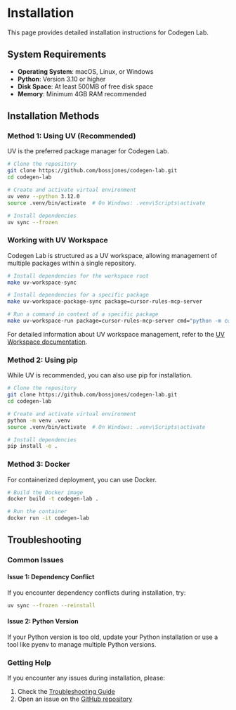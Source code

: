 # Installation

This page provides detailed installation instructions for Codegen Lab.

## System Requirements

- **Operating System**: macOS, Linux, or Windows
- **Python**: Version 3.10 or higher
- **Disk Space**: At least 500MB of free disk space
- **Memory**: Minimum 4GB RAM recommended

## Installation Methods

### Method 1: Using UV (Recommended)

UV is the preferred package manager for Codegen Lab.

```bash
# Clone the repository
git clone https://github.com/bossjones/codegen-lab.git
cd codegen-lab

# Create and activate virtual environment
uv venv --python 3.12.0
source .venv/bin/activate  # On Windows: .venv\Scripts\activate

# Install dependencies
uv sync --frozen
```

### Working with UV Workspace

Codegen Lab is structured as a UV workspace, allowing management of multiple packages within a single repository.

```bash
# Install dependencies for the workspace root
make uv-workspace-sync

# Install dependencies for a specific package
make uv-workspace-package-sync package=cursor-rules-mcp-server

# Run a command in context of a specific package
make uv-workspace-run package=cursor-rules-mcp-server cmd="python -m cursor_rules_mcp_server"
```

For detailed information about UV workspace management, refer to the [UV Workspace documentation](../tools/uv-workspace.md).

### Method 2: Using pip

While UV is recommended, you can also use pip for installation.

```bash
# Clone the repository
git clone https://github.com/bossjones/codegen-lab.git
cd codegen-lab

# Create and activate virtual environment
python -m venv .venv
source .venv/bin/activate  # On Windows: .venv\Scripts\activate

# Install dependencies
pip install -e .
```

### Method 3: Docker

For containerized deployment, you can use Docker.

```bash
# Build the Docker image
docker build -t codegen-lab .

# Run the container
docker run -it codegen-lab
```

## Troubleshooting

### Common Issues

#### Issue 1: Dependency Conflict

If you encounter dependency conflicts during installation, try:

```bash
uv sync --frozen --reinstall
```

#### Issue 2: Python Version

If your Python version is too old, update your Python installation or use a tool like pyenv to manage multiple Python versions.

### Getting Help

If you encounter any issues during installation, please:

1. Check the [Troubleshooting Guide](../troubleshooting.md)
2. Open an issue on the [GitHub repository](https://github.com/bossjones/codegen-lab/issues)

